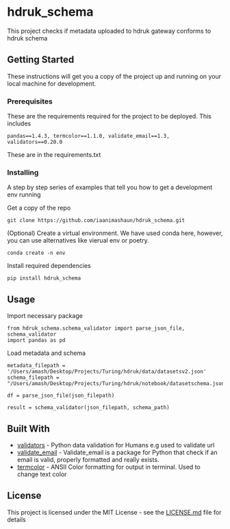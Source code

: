 # hdruk_schema

This project checks if metadata uploaded to hdruk gateway conforms to hdruk schema 

## Getting Started

These instructions will get you a copy of the project up and running on your local machine for development.

### Prerequisites

These are the requirements required for the project to be deployed. This includes


```
pandas==1.4.3, termcolor==1.1.0, validate_email==1.3, validators==0.20.0
```

These are in the requirements.txt

### Installing

A step by step series of examples that tell you how to get a development env running

Get a copy of the repo
```
git clone https://github.com/iaanimashaun/hdruk_schema.git
```


(Optional) Create a virtual environment. We have used conda here, however, you can use alternatives like vierual env or poetry. 
```
conda create -n env
```


Install required dependencies
```
pip install hdruk_schema
```





## Usage

Import necessary package
```
from hdruk_schema.schema_validator import parse_json_file, schema_validator
import pandas as pd
```

Load metadata and schema
```
metadata_filepath = '/Users/amash/Desktop/Projects/Turing/hdruk/data/datasetsv2.json'
schema_filepath = "/Users/amash/Desktop/Projects/Turing/hdruk/notebook/datasetschema.json"

df = parse_json_file(json_filepath)
```

```
result = schema_validator(json_filepath, schema_path)
```


## Built With

* [validators](https://github.com/kvesteri/validators) - Python data validation for Humans e.g used to validate url
* [validate_email](https://github.com/syrusakbary/validate_email) - Validate_email is a package for Python that check if an email is valid, properly formatted and really exists.
* [termcolor](https://pypi.org/project/termcolor) - ANSII Color formatting for output in terminal. Used to change text color




## License

This project is licensed under the MIT License - see the [LICENSE.md](LICENSE.md) file for details

<!-- ## Acknowledgments -->

<!-- * Hat tip to anyone whose code was used
* Inspiration
* etc -->

